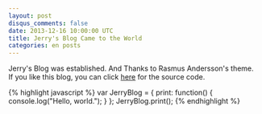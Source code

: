 ```yaml
---
layout: post
disqus_comments: false
date: 2013-12-16 10:00:00 UTC
title: Jerry's Blog Came to the World
categories: en posts
---
```


Jerry's Blog was established. And Thanks to Rasmus Andersson's theme.<br/>
If you like this blog, you can click [here](https://github.com/zry656565/jblog/) for the source code.

{% highlight javascript %}
var JerryBlog = {
  print: function() {
    console.log("Hello, world.");
  }
};
JerryBlog.print();
{% endhighlight %}
